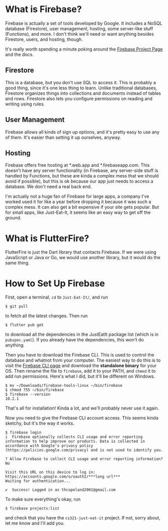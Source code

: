 # What is Firebase?

Firebase is actually a set of tools developed by Google. It includes a NoSQL database (Firestore), user management, hosting, some server-like stuff (Functions), and more. I don't think we'll need or want anything besides Firestore, users, and hosting, though.

It's really worth spending a minute poking around the [Firebase Project Page](https://console.firebase.google.com/project/cs321-just-eat-it/overview) and the docs.

## Firestore

This is a database, but you don't use SQL to access it. This is probably a good thing, since it's one less thing to learn. Unlike traditional databases, Firestore organizes things into collections and documents instead of tables and rows. Firestore also lets you configure permissions on reading and writing using rules.

## User Management

Firebase allows all kinds of sign up options, and it's pretty easy to use any of them. It's easier than setting it up ourselves, anyway.

## Hosting

Firebase offers free hosting at *.web.app and *.firebaseapp.com. This doesn't have any server functionality (in Firebase, any server-side stuff is handled by Functions, but these are kinda a complex mess that we should avoid if possible), but this is ok because our app just needs to access a database. We don't need a real back end.

I'm actually not a huge fan of Firebase for large apps, a company I've worked used it for like a year before dropping it because it was such a complex mess. It can also get a bit expensive if your site gets popular. But for small apps, like Just-Eat-It, it seems like an easy way to get off the ground.

# What is FlutterFire?

FlutterFire is just the Dart library that contacts Firebase. If we were using JavaScript or Java or Go, we would use another library, but it would do the same thing.

# How to Set Up Firebase

First, open a terminal, `cd` to `Just-Eat-It/`, and run
```
$ git pull
```
to fetch all the latest changes. Then run
```
$ flutter pub get
```
to download all the dependencies in the JustEatIt package list (which is in `pubspec.yaml`). If you already have the dependencies, this won't do anything.

Then you have to download the Firebase CLI. This is used to control the database and whatnot from your computer. The easiest way to do this is to visit the [Firebase CLI page](https://firebase.google.com/docs/cli) and download the **standalone binary** for your OS. Then rename the file to `firebase`, add it to your PATH, and `chmod` it to add run permissions. Here's what I did, but it'll be different on Windows.
```
$ mv ~/Downloads/firebase-tools-linux ~/bin/firebase
$ chmod 755 ~/bin/firebase
$ firebase --version
10.2.1
```

That's all for installation! Kinda a lot, and we'll probably never use it again.

Now you need to give the Firebase CLI account access. This seems kinda sketchy, but it's the way it works.
```
$ firebase login
i  Firebase optionally collects CLI usage and error reporting information to help improve our products. Data is collected in accordance with Google's privacy policy (https://policies.google.com/privacy) and is not used to identify you.

? Allow Firebase to collect CLI usage and error reporting information? No

Visit this URL on this device to log in:
https://accounts.google.com/o/oauth2/***long url***
Waiting for authentication...

✔  Success! Logged in as thcopeland2001@gmail.com
```
To make sure everything's okay, run
```
$ firebase projects:list
```
and check that you have the `cs321-just-eat-it` project. If not, sorry about, let me know and I'll add you.
